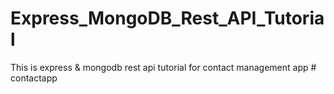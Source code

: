 # Express_MongoDB_Rest_API_Tutorial
This is express &amp; mongodb rest api tutorial for contact management app
#   c o n t a c t a p p  
 